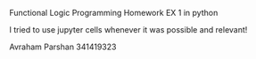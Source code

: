 Functional Logic Programming Homework EX 1 in python

I tried to use jupyter cells whenever it was possible and relevant!

Avraham Parshan 341419323